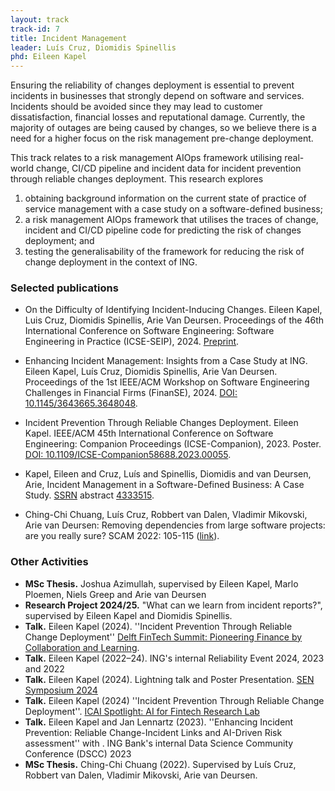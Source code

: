 ```yaml
---
layout: track
track-id: 7
title: Incident Management
leader: Luís Cruz, Diomidis Spinellis
phd: Eileen Kapel
---
```


Ensuring the reliability of changes deployment is essential to prevent incidents in businesses that strongly depend on software and services. Incidents should be avoided since they may lead to customer dissatisfaction, financial losses and reputational damage. Currently, the majority of outages are being caused by changes, so we believe there is a need for a higher focus on the risk management pre-change deployment. 

This track relates to a risk management AIOps framework utilising real-world change, CI/CD pipeline and incident data for incident prevention through reliable changes deployment. This research explores

1. obtaining background information on the current state of practice of service management with a case study on a software-defined business;
2. a risk management AIOps framework that utilises the traces of change, incident and CI/CD pipeline code for predicting the risk of changes deployment; and
3. testing the generalisability of the framework for reducing the risk of change deployment in the context of ING.


### Selected publications

- On the Difficulty of Identifying Incident-Inducing Changes. Eileen Kapel, Luis Cruz, Diomidis Spinellis, Arie Van Deursen. Proceedings of the 46th International Conference on Software Engineering: Software Engineering in Practice (ICSE-SEIP), 2024. [Preprint](https://pure.tudelft.nl/ws/portalfiles/portal/210936762/3639477.3639755.pdf).

- Enhancing Incident Management: Insights from a Case Study at ING. Eileen Kapel, Luís Cruz, Diomidis Spinellis, Arie Van Deursen. Proceedings of the 1st IEEE/ACM Workshop on Software Engineering Challenges in Financial Firms (FinanSE), 2024. [DOI: 10.1145/3643665.3648048](https://doi.org/10.1145/3643665.3648048).

- Incident Prevention Through Reliable Changes Deployment. Eileen Kapel. IEEE/ACM 45th International Conference on Software Engineering: Companion Proceedings (ICSE-Companion), 2023. Poster. [DOI: 10.1109/ICSE-Companion58688.2023.00055](https://doi.org/10.1109/ICSE-Companion58688.2023.00055).

- Kapel, Eileen and Cruz, Luís and Spinellis, Diomidis and van Deursen, Arie, Incident Management in a Software-Defined Business: A Case Study. [SSRN](https://ssrn.com/abstract=4333515) abstract [4333515](https://doi.org/10.2139/ssrn.4333515).

- Ching-Chi Chuang, Luís Cruz, Robbert van Dalen, Vladimir Mikovski, Arie van Deursen:
Removing dependencies from large software projects: are you really sure? SCAM 2022: 105-115 ([link](https://research.tudelft.nl/en/publications/removing-dependencies-from-large-software-projects-are-you-really)).

### Other Activities

- **MSc Thesis.** Joshua Azimullah, supervised by Eileen Kapel, Marlo Ploemen, Niels Greep and Arie van Deursen
- **Research Project 2024/25.** "What can we learn from incident reports?", supervised by Eileen Kapel and Diomidis Spinellis.
- **Talk.** Eileen Kapel (2024). ''Incident Prevention Through Reliable Change Deployment'' [Delft FinTech Summit: Pioneering Finance by Collaboration and Learning](https://www.tudelft.nl/evenementen/2024/delft-ai/delft-fintech-summit-2024-pioneering-finance-by-collaboration-and-learning). 
- **Talk.** Eileen Kapel (2022–24). ING's internal Reliability Event 2024, 2023 and 2022
- **Talk.** Eileen Kapel (2024). Lightning talk and Poster Presentation. [SEN Symposium 2024](https://www.sen-symposium.nl/history/2024/program/)
- **Talk.** Eileen Kapel (2024) ''Incident Prevention Through Reliable Change Deployment''. [ICAI Spotlight: AI for Fintech Research Lab](https://www.icai.ai/event/spotlight-ai-for-fintech-research-lab)
- **Talk.** Eileen Kapel and Jan Lennartz (2023). ''Enhancing Incident Prevention: Reliable Change-Incident Links and AI-Driven Risk assessment'' with . ING Bank's internal Data Science Community Conference (DSCC) 2023
- **MSc Thesis.** Ching-Chi Chuang (2022). Supervised by Luís Cruz, Robbert van Dalen, Vladimir Mikovski, Arie van Deursen.
